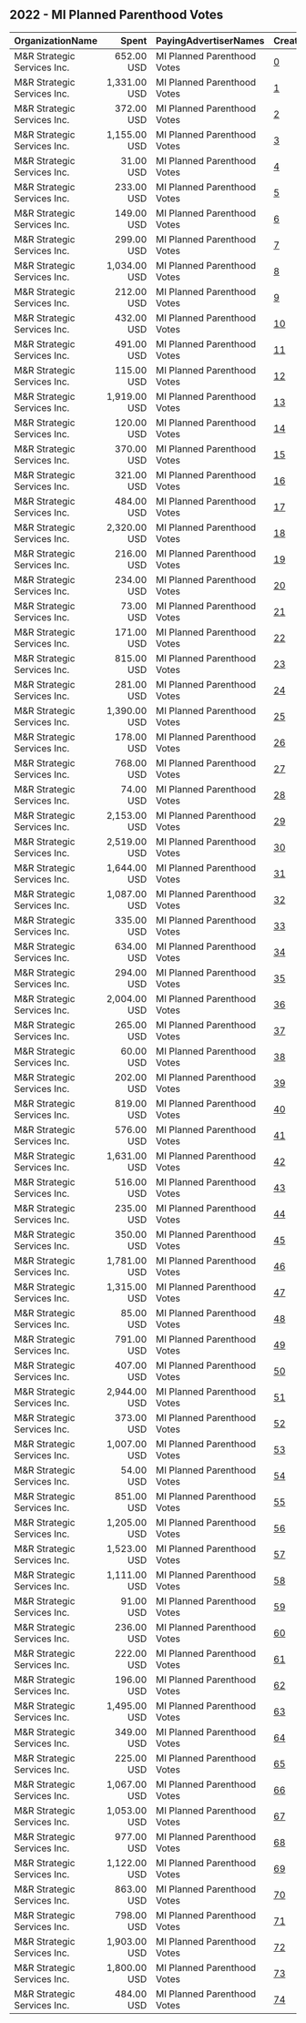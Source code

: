 ## 2022 - MI Planned Parenthood Votes 
|OrganizationName|Spent|PayingAdvertiserNames|CreativeUrls|Impressions|Genders|AgeBrackets|CountryCodes|BillingAddresses|CandidateBallotInformation|
|:---|---:|:---|:---|---:|:---|:---|:---|:---|:---|
|M&R Strategic Services  Inc.|652.00 USD|MI Planned Parenthood Votes|[0](https://www.snap.com/political-ads/asset/593401ab431e680bcbcfc08903771595fe01ad7eb3fbc45346c80b897d11dbc4?mediaType=mp4)|30,189||18+|united states|"1901 L St NW,Washington,20036,US"||
|M&R Strategic Services  Inc.|1,331.00 USD|MI Planned Parenthood Votes|[1](https://www.snap.com/political-ads/asset/1a531a6f08e5e17e4f489557652656744c28d670ae3e4cde2493689dd65da0a0?mediaType=mp4)|164,835||18+|united states|"1901 L St NW,Washington,20036,US"|Jocelyn Benson|
|M&R Strategic Services  Inc.|372.00 USD|MI Planned Parenthood Votes|[2](https://www.snap.com/political-ads/asset/5e75b00fe89f8e7ff0ef4ea0efaf085778725dd3bc111e9855ba2b12442316ff?mediaType=mp4)|24,460||18+|united states|"1901 L St NW,Washington,20036,US"||
|M&R Strategic Services  Inc.|1,155.00 USD|MI Planned Parenthood Votes|[3](https://www.snap.com/political-ads/asset/0b6d12866014dd4f1ac6c4be56e71d2f1ff92c6b4ed32ed180d0b5a3ba8f518d?mediaType=mp4)|120,632||18+|united states|"1901 L St NW,Washington,20036,US"|Richard Bernstein and Kyra Bolden|
|M&R Strategic Services  Inc.|31.00 USD|MI Planned Parenthood Votes|[4](https://www.snap.com/political-ads/asset/45a8ea02b5921668183ed20700d839affe624da596acbabb8d92681a19982efc?mediaType=mp4)|6,598||18+|united states|"1901 L St NW,Washington,20036,US"||
|M&R Strategic Services  Inc.|233.00 USD|MI Planned Parenthood Votes|[5](https://www.snap.com/political-ads/asset/fbb30887fd6823b65d39b3255f2c4d5dd8cc8525933d456c3746cdf8d15c68f7?mediaType=mp4)|30,586||18+|united states|"1901 L St NW,Washington,20036,US"|Gretchen Whitmer|
|M&R Strategic Services  Inc.|149.00 USD|MI Planned Parenthood Votes|[6](https://www.snap.com/political-ads/asset/5e75b00fe89f8e7ff0ef4ea0efaf085778725dd3bc111e9855ba2b12442316ff?mediaType=mp4)|8,378||18+|united states|"1901 L St NW,Washington,20036,US"||
|M&R Strategic Services  Inc.|299.00 USD|MI Planned Parenthood Votes|[7](https://www.snap.com/political-ads/asset/829686770d75c45d13054de2e658a4f7b1633e5458876567ee3bc177b3c6fe6c?mediaType=mp4)|22,715||18+|united states|"1901 L St NW,Washington,20036,US"|Gretchen Whitmer|
|M&R Strategic Services  Inc.|1,034.00 USD|MI Planned Parenthood Votes|[8](https://www.snap.com/political-ads/asset/a2cb853be68082eaaf2c157e13e83a6b6953658f74c2256463d531ac38ae7b65?mediaType=mp4)|101,389||18+|united states|"1901 L St NW,Washington,20036,US"|Richard Bernstein and Kyra Bolden|
|M&R Strategic Services  Inc.|212.00 USD|MI Planned Parenthood Votes|[9](https://www.snap.com/political-ads/asset/69c497c877a939b1a42e35a875b3becec05d9eece0f7243680da630cf8fd692d?mediaType=mp4)|52,379||18+|united states|"1901 L St NW,Washington,20036,US"||
|M&R Strategic Services  Inc.|432.00 USD|MI Planned Parenthood Votes|[10](https://www.snap.com/political-ads/asset/9d5b82a2db3033a35896ca0c6fa9845fc1c4aa4271133bd6a1ed077d3502c1f3?mediaType=mp4)|70,096||18+|united states|"1901 L St NW,Washington,20036,US"|Gretchen Whitmer|
|M&R Strategic Services  Inc.|491.00 USD|MI Planned Parenthood Votes|[11](https://www.snap.com/political-ads/asset/fbb30887fd6823b65d39b3255f2c4d5dd8cc8525933d456c3746cdf8d15c68f7?mediaType=mp4)|37,063||18+|united states|"1901 L St NW,Washington,20036,US"|Gretchen Whitmer|
|M&R Strategic Services  Inc.|115.00 USD|MI Planned Parenthood Votes|[12](https://www.snap.com/political-ads/asset/fbb30887fd6823b65d39b3255f2c4d5dd8cc8525933d456c3746cdf8d15c68f7?mediaType=mp4)|15,653||18+|united states|"1901 L St NW,Washington,20036,US"|Gretchen Whitmer|
|M&R Strategic Services  Inc.|1,919.00 USD|MI Planned Parenthood Votes|[13](https://www.snap.com/political-ads/asset/1a531a6f08e5e17e4f489557652656744c28d670ae3e4cde2493689dd65da0a0?mediaType=mp4)|193,426||18+|united states|"1901 L St NW,Washington,20036,US"|Jocelyn Benson|
|M&R Strategic Services  Inc.|120.00 USD|MI Planned Parenthood Votes|[14](https://www.snap.com/political-ads/asset/829686770d75c45d13054de2e658a4f7b1633e5458876567ee3bc177b3c6fe6c?mediaType=mp4)|16,358||18+|united states|"1901 L St NW,Washington,20036,US"|Gretchen Whitmer|
|M&R Strategic Services  Inc.|370.00 USD|MI Planned Parenthood Votes|[15](https://www.snap.com/political-ads/asset/319dd3b7e5ceed642defbe7fdcce1a5a986964c1831c81f1edc4c68dd99882f0?mediaType=mp4)|28,122||18+|united states|"1901 L St NW,Washington,20036,US"|Richard Bernstein and Kyra Bolden|
|M&R Strategic Services  Inc.|321.00 USD|MI Planned Parenthood Votes|[16](https://www.snap.com/political-ads/asset/69c497c877a939b1a42e35a875b3becec05d9eece0f7243680da630cf8fd692d?mediaType=mp4)|67,225||18+|united states|"1901 L St NW,Washington,20036,US"||
|M&R Strategic Services  Inc.|484.00 USD|MI Planned Parenthood Votes|[17](https://www.snap.com/political-ads/asset/a30d5b9d86de6ae41c75398aa44f08150182e22898eec6cc8757fbda9f4a0a87?mediaType=mp4)|21,474||18+|united states|"1901 L St NW,Washington,20036,US"||
|M&R Strategic Services  Inc.|2,320.00 USD|MI Planned Parenthood Votes|[18](https://www.snap.com/political-ads/asset/593401ab431e680bcbcfc08903771595fe01ad7eb3fbc45346c80b897d11dbc4?mediaType=mp4)|75,115||18+|united states|"1901 L St NW,Washington,20036,US"||
|M&R Strategic Services  Inc.|216.00 USD|MI Planned Parenthood Votes|[19](https://www.snap.com/political-ads/asset/241bc6bed43f926d81d3d44c5720f22094a368beb4c247fcfa8ac54874f7016f?mediaType=mp4)|11,787||18+|united states|"1901 L St NW,Washington,20036,US"||
|M&R Strategic Services  Inc.|234.00 USD|MI Planned Parenthood Votes|[20](https://www.snap.com/political-ads/asset/3654ac090ee53d50ece6eb9f46e7155460c6281503f32908871602c7063b2ff3?mediaType=mp4)|32,537||18+|united states|"1901 L St NW,Washington,20036,US"|Gretchen Whitmer|
|M&R Strategic Services  Inc.|73.00 USD|MI Planned Parenthood Votes|[21](https://www.snap.com/political-ads/asset/69c497c877a939b1a42e35a875b3becec05d9eece0f7243680da630cf8fd692d?mediaType=mp4)|15,659||18+|united states|"1901 L St NW,Washington,20036,US"||
|M&R Strategic Services  Inc.|171.00 USD|MI Planned Parenthood Votes|[22](https://www.snap.com/political-ads/asset/45a8ea02b5921668183ed20700d839affe624da596acbabb8d92681a19982efc?mediaType=mp4)|42,262||18+|united states|"1901 L St NW,Washington,20036,US"||
|M&R Strategic Services  Inc.|815.00 USD|MI Planned Parenthood Votes|[23](https://www.snap.com/political-ads/asset/fef23a8dc4c2f877e7a70db5f129492ee69dfe03eee4ed35b928fcf084f5bd50?mediaType=mp4)|97,161||18+|united states|"1901 L St NW,Washington,20036,US"|Dana Nessel|
|M&R Strategic Services  Inc.|281.00 USD|MI Planned Parenthood Votes|[24](https://www.snap.com/political-ads/asset/45a8ea02b5921668183ed20700d839affe624da596acbabb8d92681a19982efc?mediaType=mp4)|64,867||18+|united states|"1901 L St NW,Washington,20036,US"||
|M&R Strategic Services  Inc.|1,390.00 USD|MI Planned Parenthood Votes|[25](https://www.snap.com/political-ads/asset/9d5b82a2db3033a35896ca0c6fa9845fc1c4aa4271133bd6a1ed077d3502c1f3?mediaType=mp4)|214,008||18+|united states|"1901 L St NW,Washington,20036,US"|Gretchen Whitmer|
|M&R Strategic Services  Inc.|178.00 USD|MI Planned Parenthood Votes|[26](https://www.snap.com/political-ads/asset/5e75b00fe89f8e7ff0ef4ea0efaf085778725dd3bc111e9855ba2b12442316ff?mediaType=mp4)|6,847||18+|united states|"1901 L St NW,Washington,20036,US"||
|M&R Strategic Services  Inc.|768.00 USD|MI Planned Parenthood Votes|[27](https://www.snap.com/political-ads/asset/f529545a1e040677831e41f171d761d0fb4320a0846f6c936eed8311cb096ed7?mediaType=mp4)|28,096||18+|united states|"1901 L St NW,Washington,20036,US"||
|M&R Strategic Services  Inc.|74.00 USD|MI Planned Parenthood Votes|[28](https://www.snap.com/political-ads/asset/d6a14e06cd6ce4a3f169f0a1d9cb514ed50808c354e64d76623341c7900627b3?mediaType=mp4)|4,976||18+|united states|"1901 L St NW,Washington,20036,US"||
|M&R Strategic Services  Inc.|2,153.00 USD|MI Planned Parenthood Votes|[29](https://www.snap.com/political-ads/asset/a30d5b9d86de6ae41c75398aa44f08150182e22898eec6cc8757fbda9f4a0a87?mediaType=mp4)|122,838||18+|united states|"1901 L St NW,Washington,20036,US"||
|M&R Strategic Services  Inc.|2,519.00 USD|MI Planned Parenthood Votes|[30](https://www.snap.com/political-ads/asset/09d7de73b25d5ce78d8a7a8cfb0005cf909cdacb688473ec3f3a97ba7c422efe?mediaType=mp4)|251,713||18+|united states|"1901 L St NW,Washington,20036,US"|Jocelyn Benson|
|M&R Strategic Services  Inc.|1,644.00 USD|MI Planned Parenthood Votes|[31](https://www.snap.com/political-ads/asset/f529545a1e040677831e41f171d761d0fb4320a0846f6c936eed8311cb096ed7?mediaType=mp4)|69,659||18+|united states|"1901 L St NW,Washington,20036,US"||
|M&R Strategic Services  Inc.|1,087.00 USD|MI Planned Parenthood Votes|[32](https://www.snap.com/political-ads/asset/fef23a8dc4c2f877e7a70db5f129492ee69dfe03eee4ed35b928fcf084f5bd50?mediaType=mp4)|178,503||18+|united states|"1901 L St NW,Washington,20036,US"|Dana Nessel|
|M&R Strategic Services  Inc.|335.00 USD|MI Planned Parenthood Votes|[33](https://www.snap.com/political-ads/asset/f529545a1e040677831e41f171d761d0fb4320a0846f6c936eed8311cb096ed7?mediaType=mp4)|20,342||18+|united states|"1901 L St NW,Washington,20036,US"||
|M&R Strategic Services  Inc.|634.00 USD|MI Planned Parenthood Votes|[34](https://www.snap.com/political-ads/asset/f529545a1e040677831e41f171d761d0fb4320a0846f6c936eed8311cb096ed7?mediaType=mp4)|25,851||18+|united states|"1901 L St NW,Washington,20036,US"||
|M&R Strategic Services  Inc.|294.00 USD|MI Planned Parenthood Votes|[35](https://www.snap.com/political-ads/asset/69c497c877a939b1a42e35a875b3becec05d9eece0f7243680da630cf8fd692d?mediaType=mp4)|67,903||18+|united states|"1901 L St NW,Washington,20036,US"||
|M&R Strategic Services  Inc.|2,004.00 USD|MI Planned Parenthood Votes|[36](https://www.snap.com/political-ads/asset/1a531a6f08e5e17e4f489557652656744c28d670ae3e4cde2493689dd65da0a0?mediaType=mp4)|227,297||18+|united states|"1901 L St NW,Washington,20036,US"|Jocelyn Benson|
|M&R Strategic Services  Inc.|265.00 USD|MI Planned Parenthood Votes|[37](https://www.snap.com/political-ads/asset/d6a14e06cd6ce4a3f169f0a1d9cb514ed50808c354e64d76623341c7900627b3?mediaType=mp4)|11,386||18+|united states|"1901 L St NW,Washington,20036,US"||
|M&R Strategic Services  Inc.|60.00 USD|MI Planned Parenthood Votes|[38](https://www.snap.com/political-ads/asset/241bc6bed43f926d81d3d44c5720f22094a368beb4c247fcfa8ac54874f7016f?mediaType=mp4)|2,353||18+|united states|"1901 L St NW,Washington,20036,US"||
|M&R Strategic Services  Inc.|202.00 USD|MI Planned Parenthood Votes|[39](https://www.snap.com/political-ads/asset/241bc6bed43f926d81d3d44c5720f22094a368beb4c247fcfa8ac54874f7016f?mediaType=mp4)|11,020||18+|united states|"1901 L St NW,Washington,20036,US"||
|M&R Strategic Services  Inc.|819.00 USD|MI Planned Parenthood Votes|[40](https://www.snap.com/political-ads/asset/9d5b82a2db3033a35896ca0c6fa9845fc1c4aa4271133bd6a1ed077d3502c1f3?mediaType=mp4)|144,113||18+|united states|"1901 L St NW,Washington,20036,US"|Gretchen Whitmer|
|M&R Strategic Services  Inc.|576.00 USD|MI Planned Parenthood Votes|[41](https://www.snap.com/political-ads/asset/9d5b82a2db3033a35896ca0c6fa9845fc1c4aa4271133bd6a1ed077d3502c1f3?mediaType=mp4)|134,577||18+|united states|"1901 L St NW,Washington,20036,US"|Gretchen Whitmer|
|M&R Strategic Services  Inc.|1,631.00 USD|MI Planned Parenthood Votes|[42](https://www.snap.com/political-ads/asset/fef23a8dc4c2f877e7a70db5f129492ee69dfe03eee4ed35b928fcf084f5bd50?mediaType=mp4)|264,472||18+|united states|"1901 L St NW,Washington,20036,US"|Dana Nessel|
|M&R Strategic Services  Inc.|516.00 USD|MI Planned Parenthood Votes|[43](https://www.snap.com/political-ads/asset/0b6d12866014dd4f1ac6c4be56e71d2f1ff92c6b4ed32ed180d0b5a3ba8f518d?mediaType=mp4)|37,970||18+|united states|"1901 L St NW,Washington,20036,US"|Richard Bernstein and Kyra Bolden|
|M&R Strategic Services  Inc.|235.00 USD|MI Planned Parenthood Votes|[44](https://www.snap.com/political-ads/asset/5e75b00fe89f8e7ff0ef4ea0efaf085778725dd3bc111e9855ba2b12442316ff?mediaType=mp4)|12,642||18+|united states|"1901 L St NW,Washington,20036,US"||
|M&R Strategic Services  Inc.|350.00 USD|MI Planned Parenthood Votes|[45](https://www.snap.com/political-ads/asset/45a8ea02b5921668183ed20700d839affe624da596acbabb8d92681a19982efc?mediaType=mp4)|73,061||18+|united states|"1901 L St NW,Washington,20036,US"||
|M&R Strategic Services  Inc.|1,781.00 USD|MI Planned Parenthood Votes|[46](https://www.snap.com/political-ads/asset/593401ab431e680bcbcfc08903771595fe01ad7eb3fbc45346c80b897d11dbc4?mediaType=mp4)|51,414||18+|united states|"1901 L St NW,Washington,20036,US"||
|M&R Strategic Services  Inc.|1,315.00 USD|MI Planned Parenthood Votes|[47](https://www.snap.com/political-ads/asset/319dd3b7e5ceed642defbe7fdcce1a5a986964c1831c81f1edc4c68dd99882f0?mediaType=mp4)|132,712||18+|united states|"1901 L St NW,Washington,20036,US"|Richard Bernstein and Kyra Bolden|
|M&R Strategic Services  Inc.|85.00 USD|MI Planned Parenthood Votes|[48](https://www.snap.com/political-ads/asset/45a8ea02b5921668183ed20700d839affe624da596acbabb8d92681a19982efc?mediaType=mp4)|17,915||18+|united states|"1901 L St NW,Washington,20036,US"||
|M&R Strategic Services  Inc.|791.00 USD|MI Planned Parenthood Votes|[49](https://www.snap.com/political-ads/asset/09d7de73b25d5ce78d8a7a8cfb0005cf909cdacb688473ec3f3a97ba7c422efe?mediaType=mp4)|54,313||18+|united states|"1901 L St NW,Washington,20036,US"|Jocelyn Benson|
|M&R Strategic Services  Inc.|407.00 USD|MI Planned Parenthood Votes|[50](https://www.snap.com/political-ads/asset/a2cb853be68082eaaf2c157e13e83a6b6953658f74c2256463d531ac38ae7b65?mediaType=mp4)|30,519||18+|united states|"1901 L St NW,Washington,20036,US"|Richard Bernstein and Kyra Bolden|
|M&R Strategic Services  Inc.|2,944.00 USD|MI Planned Parenthood Votes|[51](https://www.snap.com/political-ads/asset/a30d5b9d86de6ae41c75398aa44f08150182e22898eec6cc8757fbda9f4a0a87?mediaType=mp4)|168,760||18+|united states|"1901 L St NW,Washington,20036,US"||
|M&R Strategic Services  Inc.|373.00 USD|MI Planned Parenthood Votes|[52](https://www.snap.com/political-ads/asset/241bc6bed43f926d81d3d44c5720f22094a368beb4c247fcfa8ac54874f7016f?mediaType=mp4)|18,884||18+|united states|"1901 L St NW,Washington,20036,US"||
|M&R Strategic Services  Inc.|1,007.00 USD|MI Planned Parenthood Votes|[53](https://www.snap.com/political-ads/asset/9d5b82a2db3033a35896ca0c6fa9845fc1c4aa4271133bd6a1ed077d3502c1f3?mediaType=mp4)|196,924||18+|united states|"1901 L St NW,Washington,20036,US"|Gretchen Whitmer|
|M&R Strategic Services  Inc.|54.00 USD|MI Planned Parenthood Votes|[54](https://www.snap.com/political-ads/asset/69c497c877a939b1a42e35a875b3becec05d9eece0f7243680da630cf8fd692d?mediaType=mp4)|11,769||18+|united states|"1901 L St NW,Washington,20036,US"||
|M&R Strategic Services  Inc.|851.00 USD|MI Planned Parenthood Votes|[55](https://www.snap.com/political-ads/asset/0b6d12866014dd4f1ac6c4be56e71d2f1ff92c6b4ed32ed180d0b5a3ba8f518d?mediaType=mp4)|87,525||18+|united states|"1901 L St NW,Washington,20036,US"|Richard Bernstein and Kyra Bolden|
|M&R Strategic Services  Inc.|1,205.00 USD|MI Planned Parenthood Votes|[56](https://www.snap.com/political-ads/asset/09d7de73b25d5ce78d8a7a8cfb0005cf909cdacb688473ec3f3a97ba7c422efe?mediaType=mp4)|151,604||18+|united states|"1901 L St NW,Washington,20036,US"|Jocelyn Benson|
|M&R Strategic Services  Inc.|1,523.00 USD|MI Planned Parenthood Votes|[57](https://www.snap.com/political-ads/asset/0b6d12866014dd4f1ac6c4be56e71d2f1ff92c6b4ed32ed180d0b5a3ba8f518d?mediaType=mp4)|161,220||18+|united states|"1901 L St NW,Washington,20036,US"|Richard Bernstein and Kyra Bolden|
|M&R Strategic Services  Inc.|1,111.00 USD|MI Planned Parenthood Votes|[58](https://www.snap.com/political-ads/asset/1a531a6f08e5e17e4f489557652656744c28d670ae3e4cde2493689dd65da0a0?mediaType=mp4)|76,031||18+|united states|"1901 L St NW,Washington,20036,US"|Jocelyn Benson|
|M&R Strategic Services  Inc.|91.00 USD|MI Planned Parenthood Votes|[59](https://www.snap.com/political-ads/asset/69c497c877a939b1a42e35a875b3becec05d9eece0f7243680da630cf8fd692d?mediaType=mp4)|16,217||18+|united states|"1901 L St NW,Washington,20036,US"||
|M&R Strategic Services  Inc.|236.00 USD|MI Planned Parenthood Votes|[60](https://www.snap.com/political-ads/asset/d6a14e06cd6ce4a3f169f0a1d9cb514ed50808c354e64d76623341c7900627b3?mediaType=mp4)|9,030||18+|united states|"1901 L St NW,Washington,20036,US"||
|M&R Strategic Services  Inc.|222.00 USD|MI Planned Parenthood Votes|[61](https://www.snap.com/political-ads/asset/829686770d75c45d13054de2e658a4f7b1633e5458876567ee3bc177b3c6fe6c?mediaType=mp4)|28,600||18+|united states|"1901 L St NW,Washington,20036,US"|Gretchen Whitmer|
|M&R Strategic Services  Inc.|196.00 USD|MI Planned Parenthood Votes|[62](https://www.snap.com/political-ads/asset/45a8ea02b5921668183ed20700d839affe624da596acbabb8d92681a19982efc?mediaType=mp4)|34,916||18+|united states|"1901 L St NW,Washington,20036,US"||
|M&R Strategic Services  Inc.|1,495.00 USD|MI Planned Parenthood Votes|[63](https://www.snap.com/political-ads/asset/a30d5b9d86de6ae41c75398aa44f08150182e22898eec6cc8757fbda9f4a0a87?mediaType=mp4)|73,056||18+|united states|"1901 L St NW,Washington,20036,US"||
|M&R Strategic Services  Inc.|349.00 USD|MI Planned Parenthood Votes|[64](https://www.snap.com/political-ads/asset/593401ab431e680bcbcfc08903771595fe01ad7eb3fbc45346c80b897d11dbc4?mediaType=mp4)|13,818||18+|united states|"1901 L St NW,Washington,20036,US"||
|M&R Strategic Services  Inc.|225.00 USD|MI Planned Parenthood Votes|[65](https://www.snap.com/political-ads/asset/fbb30887fd6823b65d39b3255f2c4d5dd8cc8525933d456c3746cdf8d15c68f7?mediaType=mp4)|31,364||18+|united states|"1901 L St NW,Washington,20036,US"|Gretchen Whitmer|
|M&R Strategic Services  Inc.|1,067.00 USD|MI Planned Parenthood Votes|[66](https://www.snap.com/political-ads/asset/a2cb853be68082eaaf2c157e13e83a6b6953658f74c2256463d531ac38ae7b65?mediaType=mp4)|108,431||18+|united states|"1901 L St NW,Washington,20036,US"|Richard Bernstein and Kyra Bolden|
|M&R Strategic Services  Inc.|1,053.00 USD|MI Planned Parenthood Votes|[67](https://www.snap.com/political-ads/asset/319dd3b7e5ceed642defbe7fdcce1a5a986964c1831c81f1edc4c68dd99882f0?mediaType=mp4)|114,656||18+|united states|"1901 L St NW,Washington,20036,US"|Richard Bernstein and Kyra Bolden|
|M&R Strategic Services  Inc.|977.00 USD|MI Planned Parenthood Votes|[68](https://www.snap.com/political-ads/asset/a2cb853be68082eaaf2c157e13e83a6b6953658f74c2256463d531ac38ae7b65?mediaType=mp4)|105,073||18+|united states|"1901 L St NW,Washington,20036,US"|Richard Bernstein and Kyra Bolden|
|M&R Strategic Services  Inc.|1,122.00 USD|MI Planned Parenthood Votes|[69](https://www.snap.com/political-ads/asset/9d5b82a2db3033a35896ca0c6fa9845fc1c4aa4271133bd6a1ed077d3502c1f3?mediaType=mp4)|196,110||18+|united states|"1901 L St NW,Washington,20036,US"|Gretchen Whitmer|
|M&R Strategic Services  Inc.|863.00 USD|MI Planned Parenthood Votes|[70](https://www.snap.com/political-ads/asset/9d5b82a2db3033a35896ca0c6fa9845fc1c4aa4271133bd6a1ed077d3502c1f3?mediaType=mp4)|186,621||18+|united states|"1901 L St NW,Washington,20036,US"|Gretchen Whitmer|
|M&R Strategic Services  Inc.|798.00 USD|MI Planned Parenthood Votes|[71](https://www.snap.com/political-ads/asset/319dd3b7e5ceed642defbe7fdcce1a5a986964c1831c81f1edc4c68dd99882f0?mediaType=mp4)|83,208||18+|united states|"1901 L St NW,Washington,20036,US"|Richard Bernstein and Kyra Bolden|
|M&R Strategic Services  Inc.|1,903.00 USD|MI Planned Parenthood Votes|[72](https://www.snap.com/political-ads/asset/fef23a8dc4c2f877e7a70db5f129492ee69dfe03eee4ed35b928fcf084f5bd50?mediaType=mp4)|276,255||18+|united states|"1901 L St NW,Washington,20036,US"|Dana Nessel|
|M&R Strategic Services  Inc.|1,800.00 USD|MI Planned Parenthood Votes|[73](https://www.snap.com/political-ads/asset/09d7de73b25d5ce78d8a7a8cfb0005cf909cdacb688473ec3f3a97ba7c422efe?mediaType=mp4)|202,664||18+|united states|"1901 L St NW,Washington,20036,US"|Jocelyn Benson|
|M&R Strategic Services  Inc.|484.00 USD|MI Planned Parenthood Votes|[74](https://www.snap.com/political-ads/asset/d6a14e06cd6ce4a3f169f0a1d9cb514ed50808c354e64d76623341c7900627b3?mediaType=mp4)|25,210||18+|united states|"1901 L St NW,Washington,20036,US"||
